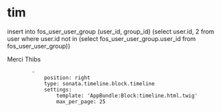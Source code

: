 tim
===
insert into fos_user_user_group (user_id, group_id) (select user.id, 2 from user where user.id not in (select fos_user_user_group.user_id from fos_user_user_group))

Merci Thibs

            - 
                position: right
                type: sonata.timeline.block.timeline
                settings: 
                    template: 'AppBundle:Block:timeline.html.twig'
                    max_per_page: 25  
